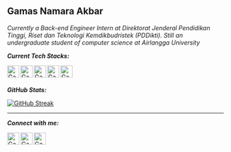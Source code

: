 ## Gamas Namara Akbar
_Currently a Back-end Engineer Intern at Direktorat Jenderal Pendidikan Tinggi, Riset dan Teknologi Kemdikbudristek (PDDikti). Still an undergraduate student of computer science at Airlangga University_

**_Current Tech Stacks:_**

<a href="https://go.dev" target="_blank">
    <img align="left" alt="Gamas Namara Akbar | Medium" height="28px" src="https://www.vectorlogo.zone/logos/golang/golang-official.svg" />
</a>
<a href="https://nodejs.org" target="_blank">
    <img align="left" alt="Gamas Namara Akbar | Medium" height="28px" src="https://www.vectorlogo.zone/logos/nodejs/nodejs-ar21.svg" />
</a>
<a href="https://elastic.co" target="_blank">
    <img align="left" alt="Gamas Namara Akbar | Medium" height="28px" src="https://www.vectorlogo.zone/logos/elastic/elastic-ar21.svg" />
</a>
<a href="https://java.com" target="_blank">
    <img align="left" alt="Gamas Namara Akbar | Medium" height="28px" src="https://www.vectorlogo.zone/logos/java/java-icon.svg" />
</a>
<a href="https://python.org" target="_blank">
    <img align="left" alt="Gamas Namara Akbar | Medium" height="28px" src="https://www.vectorlogo.zone/logos/python/python-icon.svg" />
</a>
<br>
<br>

**_GitHub Stats:_**

[![GitHub Streak](https://streak-stats.demolab.com/?user=gamassss)](https://git.io/streak-stats)

---

**_Connect with me:_**

<a href="https://www.linkedin.com/in/gamas-namara-akbar/" target="_blank">
   <img align="left" alt="Gamas Namara Akbar | Linkedin" width="28px" src="https://www.vectorlogo.zone/logos/linkedin/linkedin-icon.svg" />
</a>
<a href="mailto:gamassakbar@gmail.com" target="_blank">
    <img align="left" alt="Gamas Namara Akbar | Gmail" width="28px" src="https://www.vectorlogo.zone/logos/gmail/gmail-icon.svg" />
</a>
<a href="https://medium.com/@gamassakbar" target="_blank">
    <img align="left" alt="Gamas Namara Akbar | Medium" width="28px" src="https://www.vectorlogo.zone/logos/medium/medium-tile.svg" />
</a>
